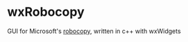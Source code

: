 # wxRobocopy
GUI for Microsoft's [robocopy](https://learn.microsoft.com/en-us/windows-server/administration/windows-commands/robocopy), written in c++ with wxWidgets
